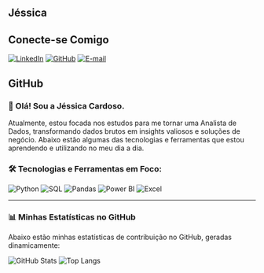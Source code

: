 ## Jéssica 

## Conecte-se Comigo
[![LinkedIn](https://img.shields.io/badge/LinkedIn-0077B5?style=for-the-badge&logo=linkedin&logoColor=white)](https://www.linkedin.com/in/j%C3%A9ssica-cardoso-05a0a3370/)
[![GitHub](https://img.shields.io/badge/GitHub-100000?style=for-the-badge&logo=github&logoColor=white)](https://github.com/JessicaCardoso1311)
[![E-mail](https://img.shields.io/badge/-Email-000?style=for-the-badge&logo=microsoft-outlook&logoColor=007BFF)](mailto:jessicacardoso2836@gmail.com)


## GitHub 

### 👋 Olá! Sou a Jéssica Cardoso.

<p>
  Atualmente, estou focada nos estudos para me tornar uma Analista de Dados, transformando dados brutos em insights valiosos e soluções de negócio. Abaixo estão algumas das tecnologias e ferramentas que estou aprendendo e utilizando no meu dia a dia.
</p>

### 🛠️ Tecnologias e Ferramentas em Foco:

<p>
  <img src="https://img.shields.io/badge/Python-3776AB?style=for-the-badge&logo=python&logoColor=white" alt="Python"/>
  <img src="https://img.shields.io/badge/SQL-025E8C?style=for-the-badge&logo=microsoft-sql-server&logoColor=white" alt="SQL"/>
  <img src="https://img.shields.io/badge/Pandas-150458?style=for-the-badge&logo=pandas&logoColor=white" alt="Pandas"/>
  <img src="https://img.shields.io/badge/Power%20BI-F2C811?style=for-the-badge&logo=power-bi&logoColor=black" alt="Power BI"/>
  <img src="https://img.shields.io/badge/Excel-217346?style=for-the-badge&logo=microsoft-excel&logoColor=white" alt="Excel"/>
</p>

---

### 📊 Minhas Estatísticas no GitHub

<p>
  Abaixo estão minhas estatísticas de contribuição no GitHub, geradas dinamicamente:
</p>

![GitHub Stats](https://github-readme-stats.vercel.app/api?username=JessicaCardoso1311&theme=transparent&bg_color=000&border_color=30A3DC&show_icons=true&icon_color=30A3DC&title_color=E94D5F&text_color=FFF)
![Top Langs](https://github-readme-stats.vercel.app/api/top-langs/?username=JessicaCardoso1311&layout=compact&bg_color=000&border_color=30A3DC&title_color=E94D5F&text_color=FFF&include_all_commits=true)

